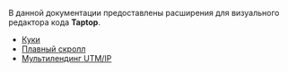 В данной документации предоставлены расширения для визуального редактора кода **Taptop**.

- [Куки](/pages/cookie.md)
- [Плавный скролл](/pages/smooth-scroll.md)
- [Мультилендинг UTM/IP](/pages/multilanding.md)
